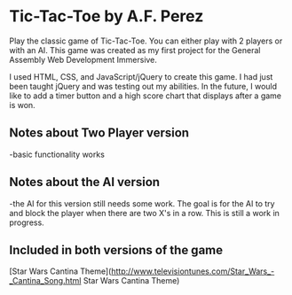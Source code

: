 # Tic-Tac-Toe by A.F. Perez

Play the classic game of Tic-Tac-Toe. You can either play with 2 players or with an AI.
This game was created as my first project for the General Assembly Web Development Immersive. 

I used HTML, CSS, and JavaScript/jQuery to create this game. I had just been taught jQuery and was testing out my abilities. In the future, I would like to add a timer button and a high score chart that displays after a game is won. 

## Notes about Two Player version
-basic functionality works

## Notes about the AI version
-the AI for this version still needs some work. The goal is for the AI to try and block the player when there are two X's in a row. This is still a work in progress.

## Included in both versions of the game

[Star Wars Cantina Theme](http://www.televisiontunes.com/Star_Wars_-_Cantina_Song.html Star Wars Cantina Theme)


